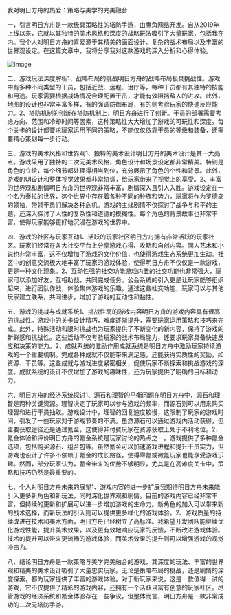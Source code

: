 我对明日方舟的热爱：策略与美学的完美融合

一，引言明日方舟是一款极具策略性的塔防手游，由鹰角网络开发。自从2019年上线以来，它就以其独特的美术风格和深度的战略玩法吸引了大量玩家，包括我在内。我个人对明日方舟的喜爱源于其精美的画面设计、复杂的战术布局以及丰富的世界观设定。在这篇文章中，我将分享我对这款游戏的深入分析和心得体验。

![image](https://github.com/user-attachments/assets/0b9b8756-80f4-441e-a8eb-95331bb0bb9d)

二、游戏玩法深度解析1、战略布局的挑战明日方舟的战略布局极具挑战性。游戏中有多种不同类型的干员，包括近战、远程、治疗等，每种干员都有其独特的技能和用途。玩家需要根据战场情况合理配置干员，才能有效阻挡敌人的进攻。此外，地图的设计也非常丰富多样，有的强调防御布局，有的则考验玩家的快速反应能力。2、塔防机制的创新在塔防机制上，明日方舟进行了创新。干员的部署需要考虑方向、范围和冷却时间等因素，这种策略性大大增加了游戏的可玩性和深度。每个关卡的设计都要求玩家运用不同的策略，不能仅仅依靠干员的等级和装备，还需要精心策划每一步行动。

三、游戏的美术风格和世界观1、独特的美术设计明日方舟的美术设计是其一大亮点。游戏采用了独特的二次元美术风格，角色设计和场景设定都非常精美。特别是角色的立绘，每个细节都处理得相当到位，充分展示了角色的个性和背景。此外，游戏的UI设计和整体视觉效果都非常协调，给玩家带来了视觉上的享受。2、丰富的世界观和剧情明日方舟的世界观非常丰富，剧情深入且引人入胜。游戏设定在一个名为泰拉的世界，这个世界中存在着各种不同的种族和势力，玩家将作为罗德岛的领袖，带领干员们解决各种危机。游戏的主线剧情不仅探讨了战争与和平的主题，还深入探讨了人性的复杂性和道德的模糊性。每个角色的背景故事也非常丰富，使得玩家能够更好地沉浸在游戏的世界中。

 

四、游戏的社区与玩家互动1、活跃的玩家社区明日方舟拥有非常活跃的玩家社区。玩家们经常在各大社交平台上分享游戏心得、攻略和自创内容。同人艺术和小说也非常丰富，这不仅增加了游戏的文化价值，也使得游戏生态系统更加生动。社区中的创意交流极大地丰富了玩家的游戏体验，使得明日方舟不仅仅是一款游戏，更是一种文化现象。2、互动性强的社交功能游戏内置的社交功能也非常强大，玩家可以添加好友，互相助战，共同完成任务。公会系统的引入更是让玩家能够组织起来，进行团队作战，体验集体游戏的乐趣。通过这些社交功能，玩家可以与其他玩家建立联系，共同进步，增加了游戏的互动性和黏性。

五、游戏的挑战与成就系统1、挑战性高的游戏内容明日方舟的游戏内容具有很高的挑战性。游戏中的关卡设计精巧，难度逐渐提升，需要玩家运用策略和技巧来完成。此外，特殊活动和限时挑战也为玩家提供了不断变化的新内容，保持了游戏的新鲜感和挑战性。这些活动不仅考验玩家的战术布局能力，还要求玩家具备快速反应和决策的能力。2、成就系统的激励作用成就系统是明日方舟中激励玩家持续游戏的一个重要机制。完成各种成就不仅能带来满足感，还能获得实质性的奖励，如资源、干员等。这些成就与游戏进度紧密相关，促使玩家不断探索和挑战游戏的深度。成就系统的设计不仅增加了游戏的趣味性，还为玩家提供了明确的目标和动力。

六、明日方舟的经济系统探讨1、源石和理智的平衡问题在明日方舟中，源石和理智是两种关键资源。理智决定了玩家可以参与游戏的频率，而源石则可以用来购买理智和进行干员抽取。游戏设计中，理智的回复速度较慢，这限制了玩家的游戏时间，引发了一些玩家对于游戏节奏的不满。虽然源石可以通过游戏内活动获得，但主要获取途径还是通过氪金，这使得非付费玩家在资源获取上处于不利地位。2、氪金体验和评价明日方舟的氪金系统是玩家讨论的热点之一。游戏提供了多种氪金选项，包括购买源石、组合包等。虽然氪金可以加速游戏进程和提升干员实力，但游戏也设计了许多不依赖于氪金的成长路径，使得零氪或微氪玩家也能享受游戏乐趣。然而，部分玩家认为，氪金带来的优势不够明显，尤其是在高难度关卡中，策略和技巧仍然是最重要的。

七、个人对明日方舟未来的展望1、游戏内容的进一步扩展我期待明日方舟未来能引入更多新角色和新玩法，同时深化世界观和剧情。目前的游戏内容已经非常丰富，但持续的更新和扩展可以进一步增加游戏的生命力。新角色的加入可以带来新的战术选择，而新玩法的引入则可以提供更多样化的游戏体验。2、游戏质量的持续改进在技术和美术方面，明日方舟已经树立了高标准。我希望开发团队能继续优化游戏性能，提升美术效果，以及更有效地响应玩家的反馈，不断改进游戏体验。技术的提升可以带来更流畅的游戏体验，而美术效果的提升则可以增强游戏的视觉冲击力。

​                                八、结论明日方舟是一款策略与美学完美融合的游戏，其深度的玩法、丰富的世界观和精美的美术设计吸引了大量忠实玩家。无论是策略布局的挑战，还是剧情的深度探索，都为玩家提供了丰富的游戏体验。对于新玩家来说，这是一款值得一试的游戏，它不仅提供了精彩的游戏内容，还拥有一个活跃且富有创意的玩家社区。尽管游戏的经济系统和氪金体验存在一些争议，但整体而言，明日方舟是一款非常成功的二次元塔防手游。
